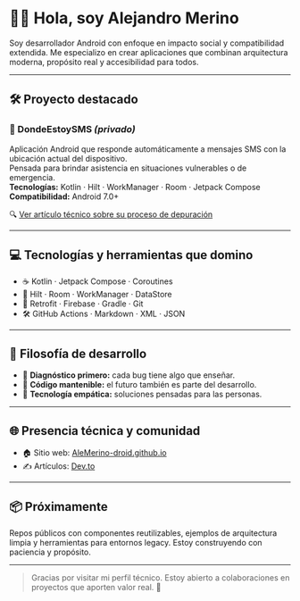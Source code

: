 # 👨‍💻 Hola, soy Alejandro Merino

Soy desarrollador Android con enfoque en impacto social y compatibilidad extendida. Me especializo en crear aplicaciones que combinan arquitectura moderna, propósito real y accesibilidad para todos.

---

## 🛠️ Proyecto destacado

### 📱 DondeEstoySMS _(privado)_

Aplicación Android que responde automáticamente a mensajes SMS con la ubicación actual del dispositivo.  
Pensada para brindar asistencia en situaciones vulnerables o de emergencia.  
**Tecnologías:** Kotlin · Hilt · WorkManager · Room · Jetpack Compose  
**Compatibilidad:** Android 7.0+

🔍 [Ver artículo técnico sobre su proceso de depuración](https://dev.to/alemerinodroid/resolviendo-el-imposible-nosuchmethodexception-con-hilt-y-workmanager-8cp)

---

## 💻 Tecnologías y herramientas que domino

- ☕ Kotlin · Jetpack Compose · Coroutines
- 🧩 Hilt · Room · WorkManager · DataStore
- 🚀 Retrofit · Firebase · Gradle · Git
- 🛠️ GitHub Actions · Markdown · XML · JSON

---

## 🧠 Filosofía de desarrollo

- 🧠 **Diagnóstico primero:** cada bug tiene algo que enseñar.
- 🧼 **Código mantenible:** el futuro también es parte del desarrollo.
- 🤝 **Tecnología empática:** soluciones pensadas para las personas.

---

## 🌐 Presencia técnica y comunidad

- 🏠 Sitio web: [AleMerino-droid.github.io](https://AleMerino-droid.github.io)
- ✍️ Artículos: [Dev.to](https://dev.to/alemerinodroid)

---

## 📦 Próximamente

Repos públicos con componentes reutilizables, ejemplos de arquitectura limpia y herramientas para entornos legacy. Estoy construyendo con paciencia y propósito.

---

> Gracias por visitar mi perfil técnico. Estoy abierto a colaboraciones en proyectos que aporten valor real. 🚀
